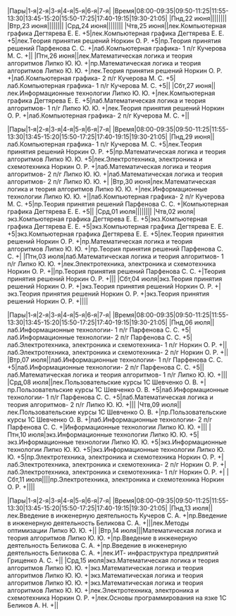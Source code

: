 |Пары|1-я|2-я|3-я|4-я|5-я|6-я|7-я|
|Время|08:00-09:35|09:50-11:25|11:55-13:30|13:45-15:20|15:50-17:25|17:40-19:15|19:30-21:05|
|Пнд,22  июня||||||||
|Втр,23  июня||||||||
|Срд,24  июня||||||||
|Чтв,25  июня||лек.Компьютерная графика Дегтярева Е. Е. +5|лек.Компьютерная графика Дегтярева Е. Е. +5|лек.Теория принятия решений Норкин О. Р. +5|пр.Теория принятия решений Парфенова С. С. +|лаб.Компьютерная графика- 1 п/г Кучерова М. С. +||
|Птн,26  июня||лек.Математическая логика и теория алгоритмов Липко Ю. Ю. +|пр.Математическая логика и теория алгоритмов Липко Ю. Ю. +|лек.Теория принятия решений Норкин О. Р. +|лаб.Компьютерная графика- 2 п/г Кучерова М. С. +5|лаб.Компьютерная графика- 1 п/г Кучерова М. С. +5||
|Сбт,27  июня||лек.Информационные технологии Липко Ю. Ю. +|лек.Компьютерная графика Дегтярева Е. Е. +5|лаб.Математическая логика и теория алгоритмов- 1 п/г Липко Ю. Ю. +|лек.Теория принятия решений Норкин О. Р. +|лаб.Компьютерная графика- 2 п/г Кучерова М. С. +||

|Пары|1-я|2-я|3-я|4-я|5-я|6-я|7-я|
|Время|08:00-09:35|09:50-11:25|11:55-13:30|13:45-15:20|15:50-17:25|17:40-19:15|19:30-21:05|
|Пнд,29  июня||лаб.Компьютерная графика- 1 п/г Кучерова М. С. +5|лек.Теория принятия решений Норкин О. Р. +5|пр.Математическая логика и теория алгоритмов Липко Ю. Ю. +5|лек.Электротехника, электроника и схемотехника Норкин О. Р. +|лаб.Математическая логика и теория алгоритмов- 2 п/г Липко Ю. Ю. +|лаб.Математическая логика и теория алгоритмов- 2 п/г Липко Ю. Ю. +|
|Втр,30  июня|лек.Математическая логика и теория алгоритмов Липко Ю. Ю. +|лек.Информационные технологии Липко Ю. Ю. +||лаб.Компьютерная графика- 2 п/г Кучерова М. С. +5|пр.Теория принятия решений Парфенова С. С. +|Компьютерная графика Дегтярева Е. Е. +5||
|Срд,01  июля||||||||
|Чтв,02  июля|экз.Компьютерная графика Дегтярева Е. Е. +5|экз.Компьютерная графика Дегтярева Е. Е. +5|экз.Компьютерная графика Дегтярева Е. Е. +5|экз.Компьютерная графика Дегтярева Е. Е. +5|лек.Теория принятия решений Норкин О. Р. +|пр.Математическая логика и теория алгоритмов Липко Ю. Ю. +|пр.Теория принятия решений Парфенова С. С. +|
|Птн,03  июля|лаб.Математическая логика и теория алгоритмов- 1 п/г Липко Ю. Ю. +|лек.Электротехника, электроника и схемотехника Норкин О. Р. +||пр.Теория принятия решений Парфенова С. С. +|Теория принятия решений Норкин О. Р. +|||
|Сбт,04  июля|экз.Теория принятия решений Норкин О. Р. +|экз.Теория принятия решений Норкин О. Р. +|экз.Теория принятия решений Норкин О. Р. +|экз.Теория принятия решений Норкин О. Р. +||||

|Пары|1-я|2-я|3-я|4-я|5-я|6-я|7-я|
|Время|08:00-09:35|09:50-11:25|11:55-13:30|13:45-15:20|15:50-17:25|17:40-19:15|19:30-21:05|
|Пнд,06  июля||лаб.Информационные технологии- 1 п/г Парфенова С. С. +5|лаб.Информационные технологии- 2 п/г Парфенова С. С. +5|лаб.Электротехника, электроника и схемотехника- 1 п/г Норкин О. Р. +||лаб.Электротехника, электроника и схемотехника- 2 п/г Норкин О. Р. +||
|Втр,07  июля||лаб.Информационные технологии- 1 п/г Парфенова С. С. +5|лаб.Информационные технологии- 2 п/г Парфенова С. С. +5||лаб.Математическая логика и теория алгоритмов- 1 п/г Липко Ю. Ю. +|||
|Срд,08  июля||лек.Пользовательские курсы 1С Шевченко О. В. +|пр.Пользовательские курсы 1С Шевченко О. В. +5|лаб.Информационные технологии- 1 п/г Парфенова С. С. +5|лаб.Математическая логика и теория алгоритмов- 2 п/г Липко Ю. Ю. +|||
|Чтв,09  июля||лек.Пользовательские курсы 1С Шевченко О. В. +|пр.Пользовательские курсы 1С Шевченко О. В. +|лаб.Информационные технологии- 2 п/г Парфенова С. С. +|Информационные технологии Липко Ю. Ю. +|||
|Птн,10  июля|экз.Информационные технологии Липко Ю. Ю. +5|экз.Информационные технологии Липко Ю. Ю. +5|экз.Информационные технологии Липко Ю. Ю. +5|экз.Информационные технологии Липко Ю. Ю. +5|пр.Электротехника, электроника и схемотехника Норкин О. Р. +|лаб.Электротехника, электроника и схемотехника- 2 п/г Норкин О. Р. +|лаб.Электротехника, электроника и схемотехника- 1 п/г Норкин О. Р. +|
|Сбт,11  июля||||пр.Электротехника, электроника и схемотехника Норкин О. Р. +||||

|Пары|1-я|2-я|3-я|4-я|5-я|6-я|7-я|
|Время|08:00-09:35|09:50-11:25|11:55-13:30|13:45-15:20|15:50-17:25|17:40-19:15|19:30-21:05|
|Пнд,13  июля||лек.Введение в инженерную деятельность Кучеров С. А. +|пр.Введение в инженерную деятельность Беликова С. А. +|||лек.Методы оптимизации Липко Ю. Ю. +||
|Втр,14  июля|||Математическая логика и теория алгоритмов Липко Ю. Ю. +|пр.Введение в инженерную деятельность Беликова С. А. +|пр.Введение в инженерную деятельность Беликова С. А. +|лек.ИТ- инфраструктура предприятий Грищенко А. С. +||
|Срд,15  июля|экз.Математическая логика и теория алгоритмов Липко Ю. Ю. +|экз.Математическая логика и теория алгоритмов Липко Ю. Ю. +|экз.Математическая логика и теория алгоритмов Липко Ю. Ю. +|экз.Математическая логика и теория алгоритмов Липко Ю. Ю. +|лек.Электротехника, электроника и схемотехника Норкин О. Р. +|лек.Основы программирования на язке 1С Беликов А. Н. +||

<style type="text/css">
.container-lg {
  max-width:none !important;
}
</style>
